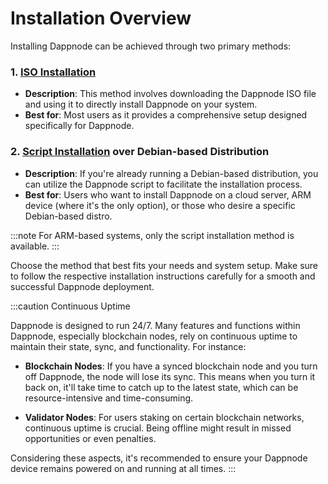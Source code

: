 # Installation Overview

Installing Dappnode can be achieved through two primary methods:

### 1. [ISO Installation](/docs/user/install/iso)
- **Description**: This method involves downloading the Dappnode ISO file and using it to directly install Dappnode on your system.
- **Best for**: Most users as it provides a comprehensive setup designed specifically for Dappnode.

### 2. [Script Installation](/docs/user/install/script) over Debian-based Distribution
- **Description**: If you're already running a Debian-based distribution, you can utilize the Dappnode script to facilitate the installation process.
- **Best for**: Users who want to install Dappnode on a cloud server, ARM device (where it's the only option), or those who desire a specific Debian-based distro.

:::note
For ARM-based systems, only the script installation method is available.
:::

Choose the method that best fits your needs and system setup. Make sure to follow the respective installation instructions carefully for a smooth and successful Dappnode deployment.

:::caution Continuous Uptime

Dappnode is designed to run 24/7. Many features and functions within Dappnode, especially blockchain nodes, rely on continuous uptime to maintain their state, sync, and functionality. For instance:

- **Blockchain Nodes**: If you have a synced blockchain node and you turn off Dappnode, the node will lose its sync. This means when you turn it back on, it'll take time to catch up to the latest state, which can be resource-intensive and time-consuming.

- **Validator Nodes**: For users staking on certain blockchain networks, continuous uptime is crucial. Being offline might result in missed opportunities or even penalties.

Considering these aspects, it's recommended to ensure your Dappnode device remains powered on and running at all times.
:::

